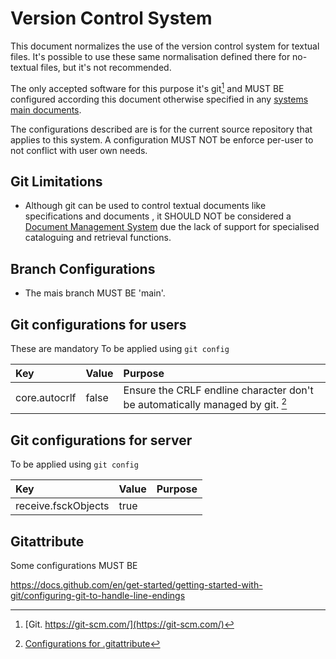 # Version Control System

This document normalizes the use of the version control system for textual files. It's possible to use these same normalisation defined there for no-textual files, but it's not recommended.

The only accepted software for this purpose it's git[^git] and MUST BE configured according this document otherwise specified in any [systems main documents](Systems%20Main%20Documents.md).

The configurations described are is for the current source repository that applies to this system. A configuration MUST NOT be enforce per-user to not conflict with user own needs.

## Git Limitations

- Although git can be used to control textual documents like specifications and documents , it SHOULD NOT be considered a [Document Management System](../../../Taxonomy/Management/Management%20Systems/Document%20Management%20System.md) due the lack of support for specialised cataloguing and retrieval functions.

## Branch Configurations

- The mais branch MUST BE 'main'.

## Git configurations for users

These are mandatory To be applied using `git config`

| Key           | Value | Purpose                                                                               |
| :------------ | :---- | :------------------------------------------------------------------------------------ |
| core.autocrlf | false | Ensure the CRLF endline character don't be automatically managed by git. [^attribute] |

## Git configurations for server

To be applied using `git config`

| Key                 | Value | Purpose |
| :------------------ | :---- | :------ |
| receive.fsckObjects | true  |         |

## Gitattribute

Some configurations MUST BE

<https://docs.github.com/en/get-started/getting-started-with-git/configuring-git-to-handle-line-endings>

[^git]: [Git. https://git-scm.com/](https://git-scm.com/)
[^attribute]: [Configurations for .gitattribute](#gitattribute)
